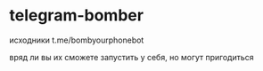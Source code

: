 # telegram-bomber
исходники t.me/bombyourphonebot

вряд ли вы их сможете запустить у себя, но могут пригодиться
